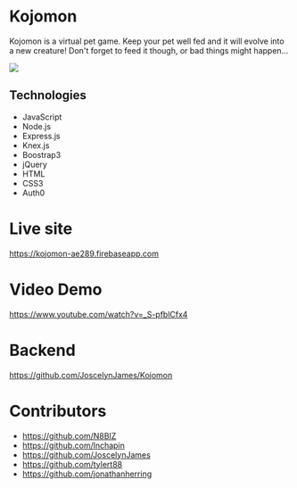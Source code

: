# Kojomon
Kojomon is a virtual pet game. Keep your pet well fed and it will evolve into a new creature! Don't forget to feed it though, or bad things might happen...

![](https://github.com/tylert88/Q2-Kojomon-front-end/blob/master/kojomonview.gif)


## Technologies
* JavaScript
* Node.js
* Express.js
* Knex.js
* Boostrap3
* jQuery
* HTML
* CSS3
* Auth0


# Live site 
https://kojomon-ae289.firebaseapp.com

# Video Demo 
https://www.youtube.com/watch?v=_S-pfblCfx4

# Backend
https://github.com/JoscelynJames/Kojomon

# Contributors
* https://github.com/N8BIZ
* https://github.com/lnchapin
* https://github.com/JoscelynJames
* https://github.com/tylert88
* https://github.com/jonathanherring


